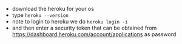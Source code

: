 - download the heroku for your os
- type `heroku --version`
- note to login to heroku we do `heroku login -i`
- and then enter a security token that can be obtained from https://dashboard.heroku.com/account/applications as password